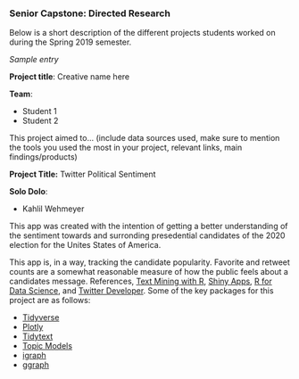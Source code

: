 ### Senior Capstone: Directed Research

Below is a short description of the different projects students worked on during the Spring 2019 semester. 

_Sample entry_

**Project title**: Creative name here

**Team**: 
- Student 1
- Student 2

This project aimed to... (include data sources used, make sure to mention the tools you used the most in your project, relevant links, main findings/products)

**Project Title:** Twitter Political Sentiment

**Solo Dolo**:
- Kahlil Wehmeyer

This app was created with the intention of getting a better understanding of the sentiment towards and surronding presedential candidates of the 2020 election for the Unites States of America.

This app is, in a way, tracking the candidate popularity. Favorite and retweet counts are a somewhat reasonable measure of how the public feels about a candidates message.
References, [Text Mining with R](https://www.tidytextmining.com),
[Shiny Apps](https://shiny.rstudio.com/),
[R for Data Science](https://r4ds.had.co.nz), and 
[Twitter Developer](https://developer.twitter.com/content/developer-twitter/en.html). Some of the key packages for this project are as follows:
- [Tidyverse](https://www.tidyverse.org/)
- [Plotly](https://plot.ly/r/)
- [Tidytext](https://cran.r-project.org/web/packages/tidytext/vignettes/tidytext.html)
- [Topic Models](https://cran.r-project.org/web/packages/tm/index.html)
- [igraph](https://igraph.org/r/)
- [ggraph](https://cran.r-project.org/web/packages/ggraph/index.html)